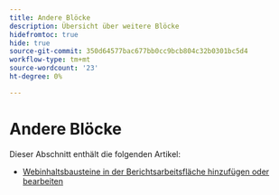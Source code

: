 ```yaml
---
title: Andere Blöcke
description: Übersicht über weitere Blöcke
hidefromtoc: true
hide: true
source-git-commit: 350d64577bac677bb0cc9bcb804c32b0301bc5d4
workflow-type: tm+mt
source-wordcount: '23'
ht-degree: 0%

---
```


# Andere Blöcke

Dieser Abschnitt enthält die folgenden Artikel:

* [Webinhaltsbausteine in der Berichtsarbeitsfläche hinzufügen oder bearbeiten](../../../reports-and-dashboards/reporting-canvas/other-blocks/add-or-edt-web-content-block.md)
